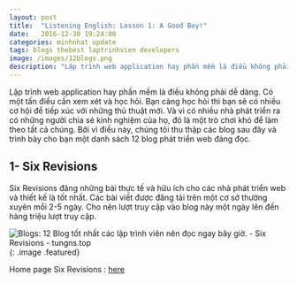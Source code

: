 ```yaml
---
layout: post
title:  "Listening English: Lesson 1: A Good Boy!"
date:   2016-12-30 19:24:00
categories: minhnhat update
tags: blogs thebest laptrinhvien developers
image: /images/12blogs.png
description: "Lập trình web application hay phần mềm là điều không phải dễ dàng. Có một tấn điều cần xem xét và học hỏi. Bạn càng học hỏi thì bạn sẽ có nhiều cơ hội để tiếp xúc với những thủ thuật mới. Và vì có nhiều nhà phát triển ra có những người chia sẻ kinh nghiệm của họ, đó là một trò chơi khó để làm theo tất cả chúng. Bởi vì điều này, chúng tôi thu thập các blog sau đây và trình bày cho bạn một danh sách 12 blog phát triển web đáng đọc."
---
```

Lập trình web application hay phần mềm là điều không phải dễ dàng. Có một tấn điều cần xem xét và học hỏi. Bạn càng học hỏi thì bạn sẽ có nhiều cơ hội để tiếp xúc với những thủ thuật mới. Và vì có nhiều nhà phát triển ra có những người chia sẻ kinh nghiệm của họ, đó là một trò chơi khó để làm theo tất cả chúng. Bởi vì điều này, chúng tôi thu thập các blog sau đây và trình bày cho bạn một danh sách 12 blog phát triển web đáng đọc.

## 1- Six Revisions

Six Revisions đăng những bài thực tế và hữu ích cho các nhà phát triển web và thiết kế là tốt nhất. Các bài viết được đăng tải trên một cơ sở thường xuyên mỗi 2-5 ngày. Cho nên lượt truy cập vào blog này một ngày lên đến hàng triệu lượt truy cập.

![Blogs: 12 Blog tốt nhất các lập trình viên nên đọc ngay bây giờ. - Six Revisions - tungns.top](http://tungns.top/images/sixrevisions.png){: .image .featured}

Home page Six Revisions : [here](http://sixrevisions.com/)

